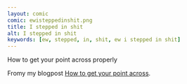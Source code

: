 ```yaml
---
layout: comic
comic: ewisteppedinshit.png
title: I stepped in shit
alt: I stepped in shit
keywords: [ew, stepped, in, shit, ew i stepped in shit]
---
```

How to get your point across properly

Fromy my blogpost [How to get your point across](http://blog.lolnein.com/2015/06/29/howtogetyourpointacross/).